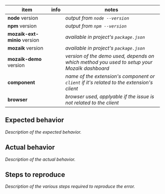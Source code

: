 item                         | info       | notes
-----------------------------|------------|---------------------------------------------------------------------------------------------
**node** version             |            | *output from `node --version`*
**npm** version              |            | *output from `npm --version`*
**mozaik-ext-minio** version |            | *available in project's `package.json`*
**mozaik** version           |            | *available in project's `package.json`*
**mozaik-demo** version      |            | *version of the demo used, depends on which method you used to setup your Mozaïk dashboard*
**component**                |            | *name of the extension's component or `client` if it's related to the extension's client*
**browser**                  |            | *browser used, applyable if the issue is not related to the client*

## Expected behavior

*Description of the expected behavior.*

## Actual behavior

*Description of the actual behavior.*

## Steps to reproduce

*Description of the various steps required to reproduce the error.*
